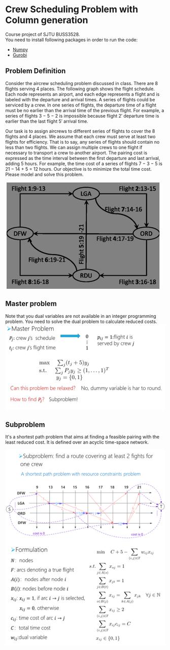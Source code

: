 # Crew Scheduling Problem with Column generation

Course project of SJTU BUSS3528.  
You need to install following packages in order to run the code:  
- [Numpy](https://numpy.org/)  
- [Gurobi](https://www.gurobi.com/)


## Problem Definition

Consider the aircrew scheduling problem discussed in class. There are 8 flights serving 4 places. The following graph shows the flight schedule. Each node represents an airport, and each edge represents a flight and is labeled with the departure and arrival times. A series of flights could be serviced by a crew. In one series of flights, the departure time of a flight must be no earlier than the arrival time of the previous flight. For example, a series of flights 3 − 5 − 2 is impossible because flight 2′ departure time is earlier than the last flight 5′ arrival time.

Our task is to assign aircrews to different series of flights to cover the 8 flights and 4 places. We assume that each crew must serve at least two flights for efficiency. That is to say, any series of flights should contain no less than two flights. We can assign multiple crews to one flight if necessary to transport a crew to another airport. The pairing cost is expressed as the time interval between the first departure and last arrival, adding 5 hours. For example, the time cost of a series of flights 7 − 3 − 5 is 21 − 14 + 5 = 12 hours. Our objective is to minimize the total time cost. Please model and solve this problem.


![problem_define](./imgs/problem_define.png)

## Master problem
Note that you dual variables are not available in an integer programming problem.
You need to solve the dual problem to calculate reduced costs.
![main](./imgs/main.png)

## Subproblem
It's a shortest path problem that aims at finding a 
feasible pairing with the least reduced cost. It is defined 
over an acyclic time-space network.

![longestpath](./imgs/longestpath.png)
![sub](./imgs/sub.png)

